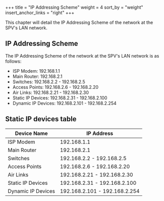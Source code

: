 +++
title = "IP Addressing Scheme"
weight = 4
sort_by = "weight"
insert_anchor_links = "right"
+++

This chapter will detail the IP Addressing Scheme of the network at the SPV's LAN network.

## IP Addressing Scheme

The IP Addressing Scheme of the network at the SPV's LAN network is as follows:

- ISP Modem: 192.168.1.1
- Main Router: 192.168.2.1
- Switches: 192.168.2.2 - 192.168.2.5
- Access Points: 192.168.2.6 - 192.168.2.20
- Air Links: 192.168.2.21 - 192.168.2.30
- Static IP Devices: 192.168.2.31 - 192.168.2.100
- Dynamic IP Devices: 192.168.2.101 - 192.168.2.254

## Static IP devices table

| Device Name | IP Address |
|-------------|------------|
| ISP Modem   | 192.168.1.1 |
| Main Router | 192.168.2.1 |
| Switches    | 192.168.2.2 - 192.168.2.5 |
| Access Points | 192.168.2.6 - 192.168.2.20 |
| Air Links   | 192.168.2.21 - 192.168.2.30 |
| Static IP Devices | 192.168.2.31 - 192.168.2.100 |
| Dynamic IP Devices | 192.168.2.101 - 192.168.2.254 |

